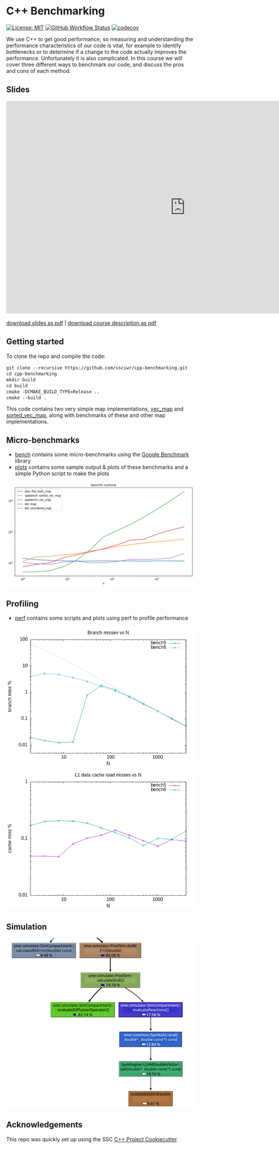 # C++ Benchmarking

[![License: MIT](https://img.shields.io/badge/License-MIT-yellow.svg)](https://opensource.org/licenses/MIT)
[![GitHub Workflow Status](https://img.shields.io/github/workflow/status/ssciwr/cpp-benchmarking/CI)](https://github.com/ssciwr/cpp-benchmarking/actions?query=workflow%3ACI)
[![codecov](https://codecov.io/gh/ssciwr/cpp-benchmarking/branch/main/graph/badge.svg)](https://codecov.io/gh/ssciwr/cpp-benchmarking)

We use C++ to get good performance, so measuring and understanding the performance
characteristics of our code is vital, for example to identify bottlenecks or to determine if a
change to the code actually improves the performance. Unfortunately it is also complicated. In
this course we will cover three different ways to benchmark our code, and discuss the pros and
cons of each method.

## Slides

<iframe src="https://docs.google.com/presentation/d/e/2PACX-1vSfJG2SPALpfAuDUZ9skpvYSEkqCMYGZIY3scXCpHttpSpjZ_fr225hVFOLCN2Y4wqN94mwuhPipez5/embed?start=false&loop=false&delayms=3000" frameborder="0" width="960" height="569" allowfullscreen="true" mozallowfullscreen="true" webkitallowfullscreen="true"></iframe>

[download slides as pdf](https://github.com/ssciwr/cpp-benchmarking/raw/main/slides/slides.pdf) | [download course description as pdf](https://ssc.iwr.uni-heidelberg.de/sites/default/files/ssc-benchmarking.pdf)

## Getting started

To clone the repo and compile the code:

```
git clone --recursive https://github.com/ssciwr/cpp-benchmarking.git
cd cpp-benchmarking
mkdir build
cd build
cmake -DCMAKE_BUILD_TYPE=Release ..
cmake --build .
```

This code contains two very simple map implementations,
[vec_map](https://github.com/ssciwr/cpp-benchmarking/blob/main/include/cppbench/vec_map.hpp) and [sorted_vec_map](https://github.com/ssciwr/cpp-benchmarking/blob/main/include/cppbench/sorted_vec_map.hpp),
along with benchmarks of these and other map implementations.

## Micro-benchmarks

- [bench](https://github.com/ssciwr/cpp-benchmarking/blob/main/bench) contains some micro-benchmarks using the [Google Benchmark](https://github.com/google/benchmark) library
- [plots](https://github.com/ssciwr/cpp-benchmarking/blob/main/plots) contains some sample output & plots of these benchmarks and a simple Python script to make the plots

![plots/bench5.png](plots/bench5.png)

## Profiling

- [perf](perf) contains some scripts and plots using perf to profile performance

![perf/branch_miss.png](perf/branch_miss.png)
![perf/cache_miss.png](perf/cache_miss.png)

## Simulation

![sim/graph.png](sim/graph.png)

## Acknowledgements

This repo was quickly set up using the SSC [C++ Project Cookiecutter](https://github.com/ssciwr/cookiecutter-cpp-project).
